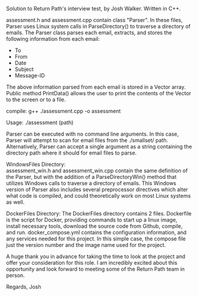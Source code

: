 Solution to Return Path's interview test, by Josh Walker.  Written in C++.

assessment.h and assessment.cpp contain class "Parser".  In these files, Parser uses Linux system calls in ParseDirectory() to traverse a directory of emails.  The Parser class parses each email, extracts, and stores the following information from each email:
-  To
-  From
-  Date
-  Subject
-  Message-ID

The above information parsed from each email is stored in a Vector array.  Public method PrintData() allows the user to print the contents of the Vector to the screen or to a file.

compile:  g++ ./assessment.cpp -o assessment

Usage:  ./assessment (path)

Parser can be executed with no command line arguments.  In this case, Parser will attempt to scan for email files from the ./smallset/ path.  Alternatively, Parser can accept a single argument as a string containing the directory path where it should for email files to parse.

WindowsFiles Directory:  
assessment_win.h and assessment_win.cpp contain the same definition of the Parser, but with the addition of a ParseDirectoryWin() method that utilizes Windows calls to traverse a directory of emails.  This Windows version of Parser also includes several preprocessor directives which alter what code is compiled, and could theoretically work on most Linux systems as well.

DockerFiles Directory:
The DockerFiles directory contains 2 files.  Dockerfile is the script for Docker, providing commands to start up a linux image, install necessary tools, download the source code from Github, compile, and run.  docker_compose.yml contains the configuration information, and any services needed for this project.  In this simple case, the compose file just the version number and the image name used for the project.

A huge thank you in advance for taking the time to look at the project and offer your consideration for this role.  I am incredibly excited about this opportunity and look forward to meeting some of the Return Path team in person.

Regards,
Josh
